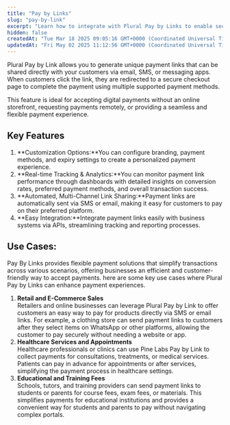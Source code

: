 ```yaml
---
title: "Pay by Links"
slug: "pay-by-link"
excerpt: "Learn how to integrate with Plural Pay by Links to enable secure, one-click payments for a smooth and flexible customer experience."
hidden: false
createdAt: "Tue Mar 18 2025 09:05:16 GMT+0000 (Coordinated Universal Time)"
updatedAt: "Fri May 02 2025 11:12:56 GMT+0000 (Coordinated Universal Time)"
---
```

Plural Pay by Link allows you to generate unique payment links that can be shared directly with your customers via email, SMS, or messaging apps. When customers click the link, they are redirected to a secure checkout page to complete the payment using multiple supported payment methods.

This feature is ideal for accepting digital payments without an online storefront, requesting payments remotely, or providing a seamless and flexible payment experience.

## Key Features

1. **Customization Options:**You can configure branding, payment methods, and expiry settings to create a personalized payment experience.
2. **Real-time Tracking & Analytics:**You can monitor payment link performance through dashboards with detailed insights on conversion rates, preferred payment methods, and overall transaction success.
3. **Automated, Multi-Channel Link Sharing:**Payment links are automatically sent via SMS or email, making it easy for customers to pay on their preferred platform.
4. **Easy Integration:**Integrate payment links easily with business systems via APIs, streamlining tracking and reporting processes.

## Use Cases:

Pay By Links provides flexible payment solutions that simplify transactions across various scenarios, offering businesses an efficient and customer-friendly way to accept payments. here are some key use cases where Plural Pay by Links can enhance payment experiences.

1. **Retail and E-Commerce Sales**  
   Retailers and online businesses can leverage Plural Pay by Link to offer customers an easy way to pay for products directly via SMS or email links. For example, a clothing store can send payment links to customers after they select items on WhatsApp or other platforms, allowing the customer to pay securely without needing a website or app.
2. **Healthcare Services and Appointments**  
   Healthcare professionals or clinics can use Pine Labs Pay by Link to collect payments for consultations, treatments, or medical services. Patients can pay in advance for appointments or after services, simplifying the payment process in healthcare settings.
3. **Educational and Training Fees**  
   Schools, tutors, and training providers can send payment links to students or parents for course fees, exam fees, or materials. This simplifies payments for educational institutions and provides a convenient way for students and parents to pay without navigating complex portals.
